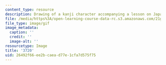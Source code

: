 ```yaml
---
content_type: resource
description: Drawing of a kanji character accompanying a lesson on Japanese.
file: /media/https%3A/open-learning-course-data-rc.s3.amazonaws.com/21g-504-japanese-iv-spring-2009/26492f66ee2bcaead77e1cfa7d575f75_3720.gif
file_type: image/gif
image_metadata:
  caption: ''
  credit: ''
  image-alt: ''
resourcetype: Image
title: '3720'
uid: 26492f66-ee2b-caea-d77e-1cfa7d575f75
---
```

